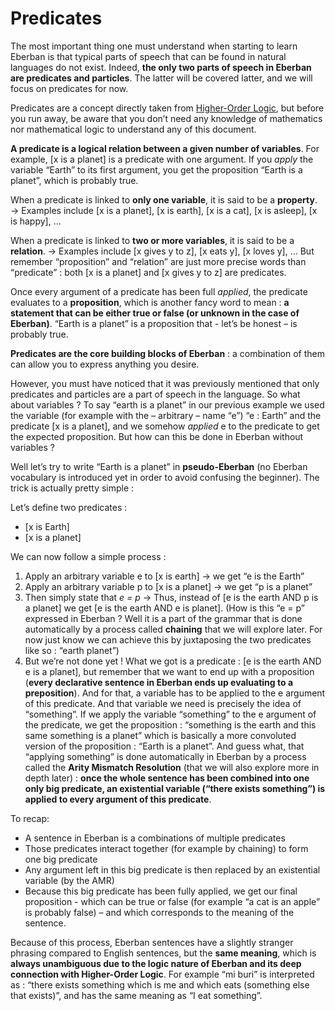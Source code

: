 # Predicates

The most important thing one must understand when starting to learn Eberban is that typical parts of speech that can be found in natural languages do not exist.
Indeed, **the only two parts of speech in Eberban are predicates and particles**. The latter will be covered latter, and we will focus on predicates for now.

Predicates are a concept directly taken from [Higher-Order Logic](https://en.wikipedia.org/wiki/Higher-order_logic), but before you run away, be aware that you don’t need any knowledge of mathematics nor mathematical logic to understand any of this document.

**A predicate is a logical relation between a given number of variables**.
For example, [x is a planet] is a predicate with one argument.
If you *apply* the variable “Earth” to its first argument, you get the proposition “Earth is a planet”, which is probably true.

When a predicate is linked to **only one variable**, it is said to be a **property**.
 → Examples include [x is a planet], [x is earth], [x is a cat], [x is asleep], [x is happy], …

When a predicate is linked to **two or more variables**, it is said to be a **relation**.
 → Examples include [x gives y to z], [x eats y], [x loves y], …
But remember “proposition” and “relation” are just more precise words than “predicate” : both [x is a planet] and [x gives y to z] are predicates.

Once every argument of a predicate has been full *applied*, the predicate evaluates to a **proposition**, which is another fancy word to mean : **a statement that can be either true or false (or unknown in the case of Eberban)**.
“Earth is a planet” is a proposition that - let’s be honest – is probably true.

**Predicates are the core building blocks of Eberban** : a combination of them can allow you to express anything you desire.

However, you must have noticed that it was previously mentioned that only predicates and particles are a part of speech in the language.
So what about variables ? To say “earth is a planet” in our previous example we used the variable (for example with the – arbitrary – name “e”) “e : Earth” and the predicate [x is a planet], and we somehow *applied* e to the predicate to get the expected proposition.
But how can this be done in Eberban without variables ?

Well let’s try to write “Earth is a planet” in **pseudo-Eberban** (no Eberban vocabulary is introduced yet in order to avoid confusing the beginner).
The trick is actually pretty simple : 

Let’s define two predicates :
 - [x is Earth]
 - [x is a planet]

We can now follow a simple process :
1) Apply an arbitrary variable e to [x is earth] → we get “e is the Earth”
2) Apply an arbitrary variable p to [x is a planet] → we get “p is a planet”
3) Then simply state that *e = p* → Thus, instead of [e is the earth AND p is a planet] we get [e is the earth AND e is planet]. (How is this “e = p” expressed in Eberban ? Well it is a part of the grammar that is done automatically by a process called **chaining** that we will explore later. For now just know we can achieve this by juxtaposing the two predicates like so : “earth planet”)
4) But we’re not done yet ! What we got is a predicate : [e is the earth AND e is a planet], but remember that we want to end up with a proposition (**every declarative sentence in Eberban ends up evaluating to a preposition**). And for that, a variable has to be applied to the e argument of this predicate. And that variable we need is precisely the idea of “something”. If we apply the variable “something” to the e argument of the predicate, we get the proposition : “something is the earth and this same something is a planet” which is basically a more convoluted version of the proposition : “Earth is a planet”.
And guess what, that “applying something” is done automatically in Eberban by a process called the **Arity Mismatch Resolution** (that we will also explore more in depth later) : **once the whole sentence has been combined into one only big predicate, an existential variable (“there exists something”) is applied to every argument of this predicate**.

To recap:
 - A sentence in Eberban is a combinations of multiple predicates
 - Those predicates interact together (for example by chaining) to form one big predicate
 - Any argument left in this big predicate is then replaced by an existential variable (by the AMR)
 - Because this big predicate has been fully applied, we get our final proposition - which can be true or false (for example “a cat is an apple” is probably false) – and which corresponds to the meaning of the sentence.

Because of this process, Eberban sentences have a slightly stranger phrasing compared to English sentences, but the **same meaning**, which is **always unambiguous due to the logic nature of Eberban and its deep connection with Higher-Order Logic**.
For example “mi buri” is interpreted as : “there exists something which is me and which eats (something else that exists)”, and has the same meaning as “I eat something”.
